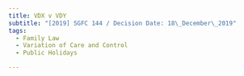 ```yaml
---
title: VDX v VDY
subtitle: "[2019] SGFC 144 / Decision Date: 18\_December\_2019"
tags:
  - Family Law
  - Variation of Care and Control
  - Public Holidays

---
```

